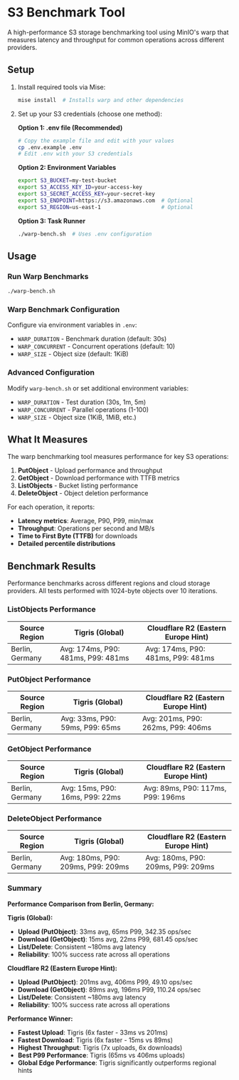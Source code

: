 # S3 Benchmark Tool

A high-performance S3 storage benchmarking tool using MinIO's warp that measures latency and throughput for common operations across different providers.

## Setup

1. Install required tools via Mise:
   ```bash
   mise install  # Installs warp and other dependencies
   ```

2. Set up your S3 credentials (choose one method):

   **Option 1: .env file (Recommended)**
   ```bash
   # Copy the example file and edit with your values
   cp .env.example .env
   # Edit .env with your S3 credentials
   ```

   **Option 2: Environment Variables**
   ```bash
   export S3_BUCKET=my-test-bucket
   export S3_ACCESS_KEY_ID=your-access-key
   export S3_SECRET_ACCESS_KEY=your-secret-key
   export S3_ENDPOINT=https://s3.amazonaws.com  # Optional
   export S3_REGION=us-east-1                   # Optional
   ```

   **Option 3: Task Runner**
   ```bash
   ./warp-bench.sh  # Uses .env configuration
   ```

## Usage

### Run Warp Benchmarks
```bash
./warp-bench.sh
```

### Warp Benchmark Configuration
Configure via environment variables in `.env`:
- `WARP_DURATION` - Benchmark duration (default: 30s)
- `WARP_CONCURRENT` - Concurrent operations (default: 10) 
- `WARP_SIZE` - Object size (default: 1KiB)

### Advanced Configuration
Modify `warp-bench.sh` or set additional environment variables:
- `WARP_DURATION` - Test duration (30s, 1m, 5m)
- `WARP_CONCURRENT` - Parallel operations (1-100)
- `WARP_SIZE` - Object size (1KiB, 1MiB, etc.)

## What It Measures

The warp benchmarking tool measures performance for key S3 operations:

1. **PutObject** - Upload performance and throughput
2. **GetObject** - Download performance with TTFB metrics  
3. **ListObjects** - Bucket listing performance
4. **DeleteObject** - Object deletion performance

For each operation, it reports:
- **Latency metrics**: Average, P90, P99, min/max
- **Throughput**: Operations per second and MB/s
- **Time to First Byte (TTFB)** for downloads
- **Detailed percentile distributions**


## Benchmark Results

Performance benchmarks across different regions and cloud storage providers. All tests performed with 1024-byte objects over 10 iterations.

### ListObjects Performance

| Source Region | Tigris (Global) | Cloudflare R2 (Eastern Europe Hint) |
|--------------|-----------------|--------------------------------------|
| Berlin, Germany | Avg: 174ms, P90: 481ms, P99: 481ms | Avg: 174ms, P90: 481ms, P99: 481ms |

### PutObject Performance  

| Source Region | Tigris (Global) | Cloudflare R2 (Eastern Europe Hint) |
|--------------|-----------------|--------------------------------------|
| Berlin, Germany | Avg: 33ms, P90: 59ms, P99: 65ms | Avg: 201ms, P90: 262ms, P99: 406ms |

### GetObject Performance

| Source Region | Tigris (Global) | Cloudflare R2 (Eastern Europe Hint) |
|--------------|-----------------|--------------------------------------|
| Berlin, Germany | Avg: 15ms, P90: 16ms, P99: 22ms | Avg: 89ms, P90: 117ms, P99: 196ms |

### DeleteObject Performance

| Source Region | Tigris (Global) | Cloudflare R2 (Eastern Europe Hint) |
|--------------|-----------------|--------------------------------------|
| Berlin, Germany | Avg: 180ms, P90: 209ms, P99: 209ms | Avg: 180ms, P90: 209ms, P99: 209ms |

### Summary

**Performance Comparison from Berlin, Germany:**

**Tigris (Global):**
- **Upload (PutObject)**: 33ms avg, 65ms P99, 342.35 ops/sec
- **Download (GetObject)**: 15ms avg, 22ms P99, 681.45 ops/sec  
- **List/Delete**: Consistent ~180ms avg latency
- **Reliability**: 100% success rate across all operations

**Cloudflare R2 (Eastern Europe Hint):**
- **Upload (PutObject)**: 201ms avg, 406ms P99, 49.10 ops/sec
- **Download (GetObject)**: 89ms avg, 196ms P99, 110.24 ops/sec
- **List/Delete**: Consistent ~180ms avg latency  
- **Reliability**: 100% success rate across all operations

**Performance Winner:**
- **Fastest Upload**: Tigris (6x faster - 33ms vs 201ms)
- **Fastest Download**: Tigris (6x faster - 15ms vs 89ms)
- **Highest Throughput**: Tigris (7x uploads, 6x downloads)
- **Best P99 Performance**: Tigris (65ms vs 406ms uploads)
- **Global Edge Performance**: Tigris significantly outperforms regional hints